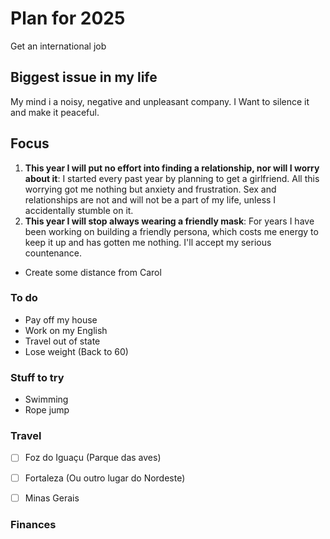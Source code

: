 # Plan for 2025

Get an international job

## Biggest issue in my life

My mind i a noisy, negative and unpleasant company. I Want to silence it and make it peaceful.

## Focus

1. **This year I will put no effort into finding a relationship, nor will I worry about it**: I started every past year by planning to get a girlfriend. All this worrying got me nothing but anxiety and frustration. Sex and relationships are not and will not be a part of my life, unless I  accidentally stumble on it.
2. **This year I will stop always wearing a friendly mask**: For years I have been working on building a friendly persona, which costs me energy to keep it up and has gotten me nothing. I'll accept my serious countenance.

* Create some distance from Carol

### To do
* Pay off my house
* Work on my English
* Travel out of state
* Lose weight (Back to 60)

### Stuff to try
* Swimming
* Rope jump

### Travel
* [ ] Foz do Iguaçu (Parque das aves)
* [ ] Fortaleza (Ou outro lugar do Nordeste)
* [ ] Minas Gerais


### Finances